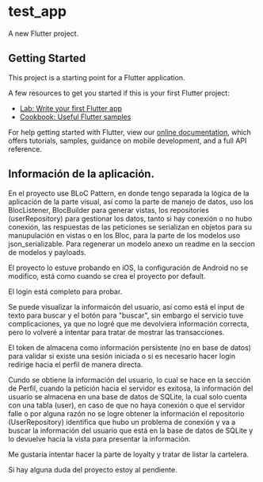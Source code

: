 # test_app

A new Flutter project.

## Getting Started

This project is a starting point for a Flutter application.

A few resources to get you started if this is your first Flutter project:

- [Lab: Write your first Flutter app](https://flutter.dev/docs/get-started/codelab)
- [Cookbook: Useful Flutter samples](https://flutter.dev/docs/cookbook)

For help getting started with Flutter, view our
[online documentation](https://flutter.dev/docs), which offers tutorials,
samples, guidance on mobile development, and a full API reference.

## Información de la aplicación. 

En el proyecto use BLoC Pattern, en donde tengo separada la lógica de la aplicación de la parte visual, así como la parte de manejo de datos, uso los BlocListener, BlocBuilder para generar vistas, los repositories (userRepository) para gestionar los datos, tanto si hay conexión o no hubo conexión, las respuestas de las peticiones se serializan en objetos para su manupulación en vistas o en los Bloc, para la parte de los modelos uso json_serializable. Para regenerar un modelo anexo un readme en la seccion de modelos y payloads.  

El proyecto lo estuve probando en iOS, la configuración de Android no se modifico, está como cuando se crea el proyecto por default. 

El login está completo para probar. 

Se puede visualizar la informaicón del usuario, así como está el input de texto para buscar y el botón para "buscar", sin embargo el servicio tuve complicaciones, ya que no logré que me devolviera información correcta, pero lo volveré a intentar para tratar de mostrar las transacciones. 

El token de almacena como información persistente (no en base de datos) para validar si existe una sesión iniciada o si es necesario hacer login redirige hacia el perfil de manera directa. 

Cundo se obtiene la información del usuario, lo cual se hace en la sección de Perfil, cuando la petición hacia el servidor es exitosa, la información del usuario se almacena en una base de datos de SQLite, la cual solo cuenta con una tabla (user), en caso de que no haya conexión o que el servidor falle o por alguna razón no se logre obtener la información el repositorio (UserRepository) identifica que hubo un problema de conexión y va a buscar la información del usuario que está en la base de datos de SQLite y lo devuelve hacia la vista para presentar la información. 

Me gustaría intentar hacer la parte de loyalty y tratar de listar la cartelera. 

Si hay alguna duda del proyecto estoy al pendiente. 


 